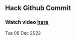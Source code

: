 
 ## Hack Github Commit 
 ### Watch video <a href="https://www.youtube.com">here</a> 
 Tue 06 Dec 2022 
